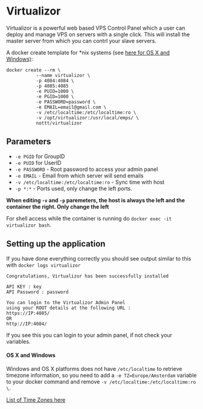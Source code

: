 # Virtualizor

Virtualizor is a powerful web based VPS Control Panel which a user can deploy and manage VPS on servers with a single click. This will install the master server from which you can contrl your slave servers.

A docker create template for *nix systems (see [here for OS X and Windows)](https://github.com/Nottt/virtualizor/blob/master/README.md#os-x-and-windows):

```
docker create --rm \
           --name virtualizor \
           -p 4084:4084 \
           -p 4085:4085
           -e PUID=1000 \
           -e PGID=1000 \
           -e PASSWORD=password \
           -e EMAIL=email@gmail.com \          
           -v /etc/localtime:/etc/localtime:ro \
           -v /opt/virtualizor:/usr/local/emps/ \
           nottt/virtualizor
```
## Parameters

* `-e PGID` for GroupID
* `-e PUID` for UserID 
* `-e PASSWORD` - Root password to access your admin panel 
* `-e EMAIL` - Email from which server will send emails 
* `-v /etc/localtime:/etc/localtime:ro` - Sync time with host
* `-p *:*` - Ports used, only change the left ports.

**When editing `-v` and `-p` paremeters, the host is always the left and the container the right. Only change the left**

For shell access while the container is running do `docker exec -it virtualizor bash`.

## Setting up the application 

If you have done everything correctly you should see output similar to this with `docker logs virtualizor`

```
Congratulations, Virtualizor has been successfully installed

API KEY : key
API Password : password

You can login to the Virtualizor Admin Panel
using your ROOT details at the following URL :
https://IP:4085/
OR
http://IP:4084/
```

If you see this you can login to your admin panel, if not check your variables.

#### OS X and Windows

Windows and OS X platforms does not have `/etc/localtime` to retrieve timezone information, so you need to add a `-e TZ=Europe/Amsterdam` variable to your docker command and remove `-v /etc/localtime:/etc/localtime:ro \`. 

[List of Time Zones here](https://timezonedb.com/time-zones)
